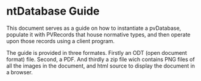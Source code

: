 # ntDatabase Guide
This document serves as a guide on how to instantiate a pvDatabase, populate
it with PVRecords that house normative types, and then operate upon those records
using a client program.

The guide is provided in three formates. Firstly an ODT (open document format) file. 
Second, a PDF. And thirdly a zip file wich contains PNG files of all the images 
in the document, and html source to display the document in a browser.
